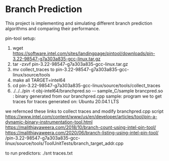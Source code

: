 # Branch Prediction
This project is implementing and simulating different branch prediction algorithms and comparing their performance.  

pin-tool setup:
1. wget https://software.intel.com/sites/landingpage/pintool/downloads/pin-3.22-98547-g7a303a835-gcc-linux.tar.gz
2. tar -zxvf pin-3.22-98547-g7a303a835-gcc-linux.tar.gz
3. mv collect_traces to pin-3.22-98547-g7a303a835-gcc-linux/source/tools
4. make all TARGET=intel64
5. cd pin-3.22-98547-g7a303a835-gcc-linux/source/tools/collect_traces
6. ./../../pin -t obj-intel64/branchpred.so -- sample_C/sample
	brancpred.so : binary generated from our branchpred.cpp 
	sample: program we to get traces for
traces generated on:
Ubuntu 20.04.1 LTS


we refernced these links to collect traces and modify branchpred.cpp script
https://www.intel.com/content/www/us/en/developer/articles/tool/pin-a-dynamic-binary-instrumentation-tool.html
https://malithjayaweera.com/2018/10/branch-count-using-intel-pin-tool/
https://malithjayaweera.com/2020/06/branch-listing-using-intel-pin-tool/   
/pin-3.22-98547-g7a303a835-gcc-linux/source/tools/ToolUnitTests/branch_target_addr.cpp


to run predictors:
./snt traces.txt
